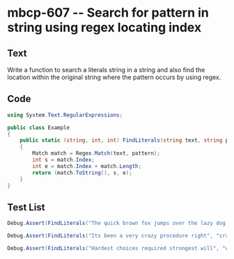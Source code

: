 # mbcp-607 -- Search for pattern in string using regex locating index

## Text

Write a function to search a literals string in a string and also find the location within the original string where the pattern occurs by using regex.

## Code

```csharp
using System.Text.RegularExpressions;

public class Example
{
    public static (string, int, int) FindLiterals(string text, string pattern)
    {
        Match match = Regex.Match(text, pattern);
        int s = match.Index;
        int e = match.Index + match.Length;
        return (match.ToString(), s, e);
    }
}
```

## Test List

```csharp
Debug.Assert(FindLiterals("The quick brown fox jumps over the lazy dog.", "fox").Equals(Tuple.Create("fox", 16, 19)));
```

```csharp
Debug.Assert(FindLiterals("Its been a very crazy procedure right", "crazy").Equals(("crazy", 16, 21)));
```

```csharp
Debug.Assert(FindLiterals("Hardest choices required strongest will", "will").Equals(("will", 35, 39)));
```
